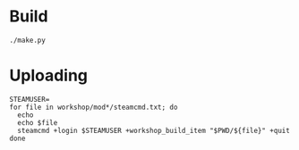 # Build

`./make.py`

# Uploading

```
STEAMUSER=
for file in workshop/mod*/steamcmd.txt; do
  echo
  echo $file
  steamcmd +login $STEAMUSER +workshop_build_item "$PWD/${file}" +quit
done
```

